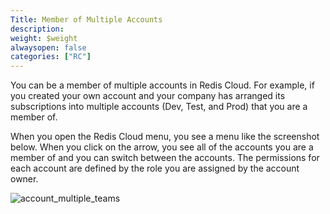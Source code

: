 ```yaml
---
Title: Member of Multiple Accounts
description:
weight: $weight
alwaysopen: false
categories: ["RC"]
---
```

You can be a member of multiple accounts in Redis Cloud.
For example, if you created your own account and your company has arranged its subscriptions into multiple accounts (Dev,
Test, and Prod) that you are a member of.

When you open the Redis Cloud menu, you see a menu like the screenshot below.
When you click on the arrow, you see all of the accounts you are a member of and you can switch between the accounts.
The permissions for each account are defined by the role you are assigned by the account owner.

![account_multiple_teams](/images/rc/account_multiple_teams.png?width=399&height=622)
